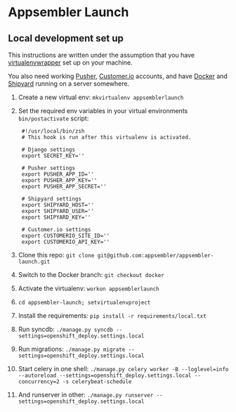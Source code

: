 # Appsembler Launch
## Local development set up

This instructions are written under the assumption that you have [virtualenvwrapper](http://virtualenvwrapper.readthedocs.org/en/latest/) set up on your machine.

You also need working [Pusher](http://pusher.com/), [Customer.io](http://customer.io/) accounts, and have [Docker](http://docker.io) and [Shipyard](http://shipyard-project.com/) running on a server somewhere.

1. Create a new virtual env: `mkvirtualenv appsemblerlaunch`
2. Set the required env variables in your virtual environments `bin/postactivate` script:

		#!/usr/local/bin/zsh
		# This hook is run after this virtualenv is activated.
		
		# Django settings
		export SECRET_KEY=''

		# Pusher settings
		export PUSHER_APP_ID=''
		export PUSHER_APP_KEY=''
		export PUSHER_APP_SECRET=''

		# Shipyard settings
		export SHIPYARD_HOST=''
		export SHIPYARD_USER=''
		export SHIPYARD_KEY=''

		# Customer.io settings
		export CUSTOMERIO_SITE_ID=''
		export CUSTOMERIO_API_KEY=''


3. Clone this repo: `git clone git@github.com:appsembler/appsembler-launch.git`
4. Switch to the Docker branch: `git checkout docker`
5. Activate the virtualenv: `workon appsemblerlaunch`
6. `cd appsembler-launch; setvirtualenvproject`
7. Install the requirements: `pip install -r requirements/local.txt`
8. Run syncdb: `./manage.py syncdb --settings=openshift_deploy.settings.local`
9. Run migrations: `./manage.py migrate --settings=openshift_deploy.settings.local`
10. Start celery in one shell: `./manage.py celery worker -B --loglevel=info --autoreload --settings=openshift_deploy.settings.local --concurrency=2 -s celerybeat-schedule`
11. And runserver in other: `./manage.py runserver --settings=openshift_deploy.settings.local`
